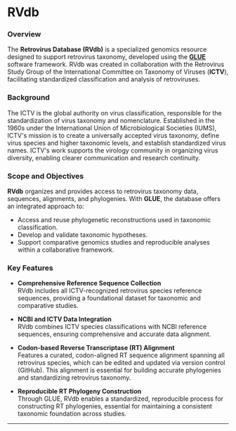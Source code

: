 RVdb
====

### Overview

The **Retrovirus Database (RVdb)** is a specialized genomics resource designed to support retrovirus taxonomy, developed using the **[GLUE](https://github.com/giffordlabcvr/gluetools/wiki)** software framework. RVdb was created in collaboration with the Retrovirus Study Group of the International Committee on Taxonomy of Viruses (**ICTV**), facilitating standardized classification and analysis of retroviruses.

### Background

The ICTV is the global authority on virus classification, responsible for the standardization of virus taxonomy and nomenclature. Established in the 1960s under the International Union of Microbiological Societies (IUMS), ICTV's mission is to create a universally accepted virus taxonomy, define virus species and higher taxonomic levels, and establish standardized virus names. ICTV's work supports the virology community in organizing virus diversity, enabling clearer communication and research continuity.

### Scope and Objectives

**RVdb** organizes and provides access to retrovirus taxonomy data, sequences, alignments, and phylogenies. With **GLUE**, the database offers an integrated approach to:

-   Access and reuse phylogenetic reconstructions used in taxonomic classification.
-   Develop and validate taxonomic hypotheses.
-   Support comparative genomics studies and reproducible analyses within a collaborative framework.

### Key Features

-   **Comprehensive Reference Sequence Collection**\
    RVdb includes all ICTV-recognized retrovirus species reference sequences, providing a foundational dataset for taxonomic and comparative studies.

-   **NCBI and ICTV Data Integration**\
    RVdb combines ICTV species classifications with NCBI reference sequences, ensuring comprehensive and accurate data alignment.

-   **Codon-based Reverse Transcriptase (RT) Alignment**\
    Features a curated, codon-aligned RT sequence alignment spanning all retrovirus species, which can be edited and updated via version control (GitHub). This alignment is essential for building accurate phylogenies and standardizing retrovirus taxonomy.

-   **Reproducible RT Phylogeny Construction**\
    Through GLUE, RVdb enables a standardized, reproducible process for constructing RT phylogenies, essential for maintaining a consistent taxonomic foundation across studies.
    
* * * * *
